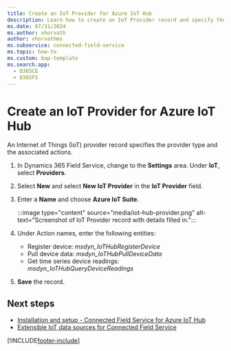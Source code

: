 ```yaml
---
title: Create an IoT Provider for Azure IoT Hub
description: Learn how to create an IoT Provider record and specify the associated actions in Dynamics 365 Field Service.
ms.date: 07/31/2024
ms.author: vhorvath
author: vhorvathms
ms.subservice: connected-field-service
ms.topic: how-to
ms.custom: bap-template
ms.search.app: 
  - D365CE
  - D365FS
--- 
```


# Create an IoT Provider for Azure IoT Hub

An Internet of Things (IoT) provider record specifies the provider type and the associated actions.

1. In Dynamics 365 Field Service, change to the **Settings** area. Under **IoT**, select **Providers**.

1. Select **New** and select **New IoT Provider** in the **IoT Provider** field.

1. Enter a **Name** and choose **Azure IoT Suite**.

   :::image type="content" source="media/iot-hub-provider.png" alt-text="Screenshot of IoT Provider record with details filled in.":::

1. Under Action names, enter the following entities:

   - Register device: *msdyn_IoTHubRegisterDevice*
   - Pull device data: *msdyn_IoTHubPullDeviceData*
   - Get time series device readings: *msdyn_IoTHubQueryDeviceReadings*

1. **Save** the record.

## Next steps

- [Installation and setup - Connected Field Service for Azure IoT Hub](installation-setup-iothub.md)
- [Extensible IoT data sources for Connected Field Service](cfs-custom-iot-provider.md)

[!INCLUDE[footer-include](../includes/footer-banner.md)]

